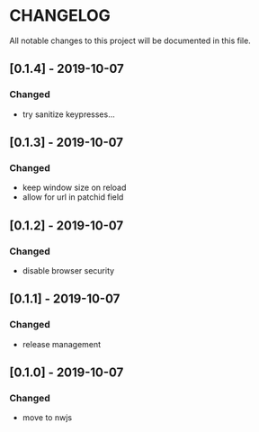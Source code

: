 # CHANGELOG
All notable changes to this project will be documented in this file.

## [0.1.4] - 2019-10-07
### Changed
- try sanitize keypresses...

## [0.1.3] - 2019-10-07
### Changed
- keep window size on reload
- allow for url in patchid field

## [0.1.2] - 2019-10-07
### Changed
- disable browser security

## [0.1.1] - 2019-10-07
### Changed
- release management

## [0.1.0] - 2019-10-07
### Changed
- move to nwjs
